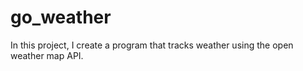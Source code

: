 # go_weather
In this project, I create a program that tracks weather using the open weather map API.
